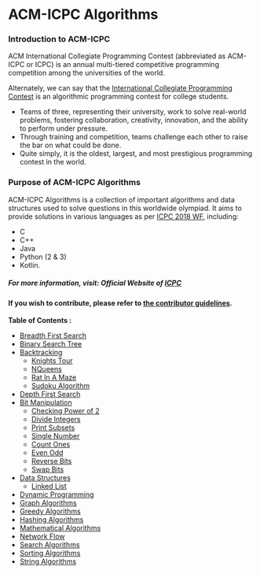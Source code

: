 # ACM-ICPC Algorithms

### Introduction to ACM-ICPC
ACM International Collegiate Programming Contest (abbreviated as ACM-ICPC or ICPC) is an annual multi-tiered competitive programming competition among the universities of the world.

Alternately, we can say that the [International Collegiate Programming Contest](https://en.wikipedia.org/wiki/ACM_International_Collegiate_Programming_Contest) is an algorithmic programming contest for college students.
- Teams of three, representing their university, work to solve real-world problems, fostering collaboration, creativity, innovation, and the ability to perform under pressure.
- Through training and competition, teams challenge each other to raise the bar on what could be done.
- Quite simply, it is the oldest, largest, and most prestigious programming contest in the world.

### Purpose of ACM-ICPC Algorithms
ACM-ICPC Algorithms is a collection of important algorithms and data structures used to solve questions in this worldwide olympiad. It aims to provide solutions in various languages as per [ICPC 2018 WF](https://icpc.baylor.edu/worldfinals/programming-environment), including:
-  C
-  C++
-  Java
-  Python (2 & 3)
-  Kotlin.
##### For more information, visit: **Official Website of [ICPC](https://icpc.baylor.edu/)**

#### If you wish to contribute, please refer to [the contributor guidelines](https://github.com/matthewsamuel95/ACM-ICPC-Algorithms/blob/master/CONTRIBUTING.md).

**Table of Contents :**

* [Breadth First Search](/BFS)
* [Binary Search Tree](/BST)
* [Backtracking](/BackTracking)
   * [Knights Tour](/BackTracking/KnightsTour)
   * [NQueens](/BackTracking/NQueens)
   * [Rat In A Maze](/BackTracking/RatInAMaze)
   * [Sudoku Algorithm](/BackTracking/SudokuAlgorithm)
* [Depth First Search](/DFS)
* [Bit Manipulation](/BitManipulation)
   * [Checking Power of 2](/BitManipulation/Checking_power_of_2)
   * [Divide Integers](/BitManipulation/divide_integers)
   * [Print Subsets](/BitManipulation/print_subsets)
   * [Single Number](/BitManipulation/single_number)
   * [Count Ones](/BitManipulation/count_ones)
   * [Even Odd](/BitManipulation/even_odd)
   * [Reverse Bits](/BitManipulation/reverse_bits)
   * [Swap Bits](/BitManipulation/swap_bits)
* [Data Structures](/Data%20Structures)
   * [Linked List](/Data%20Structures/Linked%20List)
* [Dynamic Programming](/DP)
* [Graph Algorithms](/Graph)
* [Greedy Algorithms](/Greedy/Kruskal’sMinimumSpanningTree)
* [Hashing Algorithms](/Hashing)
* [Mathematical Algorithms](/Math)
* [Network Flow](/NetworkFlow)
* [Search Algorithms](/Search)
* [Sorting Algorithms](/Sorting)
* [String Algorithms](/String)
